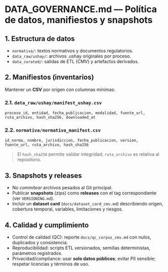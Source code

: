 # DATA_GOVERNANCE.md — Política de datos, manifiestos y snapshots

## 1. Estructura de datos
- `normativa/`: textos normativos y documentos regulatorios.
- `data_raw/ushay/`: archivos .ushay originales por proceso.
- `data_curated/`: salidas de ETL (CMV) y artefactos derivados.

## 2. Manifiestos (inventarios)
Mantener un **CSV** por origen con columnas mínimas:

### 2.1. `data_raw/ushay/manifest_ushay.csv`
`proceso_id, entidad, fecha_publicacion, modalidad, fuente_url, ruta_archivo, hash_sha256, downloaded_at`

### 2.2. `normativa/normativa_manifest.csv`
`id_norma, nombre, jurisdiccion, fecha_publicacion, version, fuente_url, ruta_archivo, hash_sha256`

> El `hash_sha256` permite validar integridad; `ruta_archivo` es relativa al repositorio.

## 3. Snapshots y releases
- No *commitear* archivos pesados al Git principal.
- Publicar **snapshots** (zips) como **releases** con el tag correspondiente (ver `VERSIONING.md`).
- Incluir un **dataset card** (`docs/dataset_card_cmv.md`) describiendo origen, cobertura temporal, variables, limitaciones y riesgos.

## 4. Calidad y cumplimiento
- Control de calidad (QC): reporte `docs/qc_corpus_cmv.md` con nulos, duplicados y consistencia.
- Reproducibilidad: scripts ETL versionados, semillas deterministas, parámetros registrados.
- Privacidad/compliance: usar **solo datos públicos**; evitar PII sensible; respetar licencias y términos de uso.
